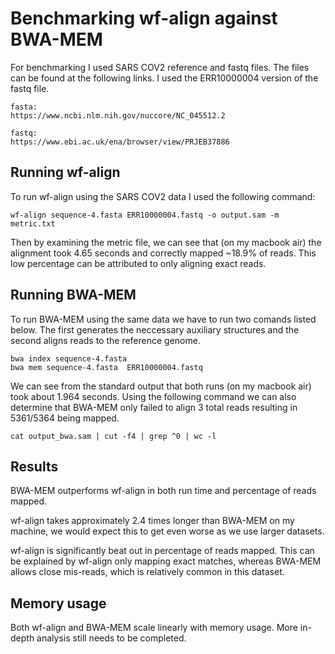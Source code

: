 # Benchmarking wf-align against BWA-MEM

For benchmarking I used SARS COV2 reference and fastq files. The files can be found at the following links. I used the ERR10000004 version of the fastq file.

```
fasta:
https://www.ncbi.nlm.nih.gov/nuccore/NC_045512.2

fastq:
https://www.ebi.ac.uk/ena/browser/view/PRJEB37886
```

## Running wf-align

To run wf-align using the SARS COV2 data I used the following command:

``
wf-align sequence-4.fasta ERR10000004.fastq -o output.sam -m metric.txt
``

Then by examining the metric file, we can see that (on my macbook air) the alignment took 4.65 seconds and correctly mapped ~18.9% of reads. This low percentage can be attributed to only aligning exact reads.

## Running BWA-MEM

To run BWA-MEM using the same data we have to run two comands listed below. The first generates the neccessary auxiliary structures and the second aligns reads to the reference genome.

```
bwa index sequence-4.fasta
bwa mem sequence-4.fasta  ERR10000004.fastq
```

We can see from the standard output that both runs (on my macbook air) took about 1.964 seconds. Using the following command we can also determine that BWA-MEM only failed to align 3 total reads resulting in 5361/5364 being mapped.

```
cat output_bwa.sam | cut -f4 | grep ^0 | wc -l
```

## Results

BWA-MEM outperforms wf-align in both run time and percentage of reads mapped.

wf-align takes approximately 2.4 times longer than BWA-MEM on my machine, we would expect this to get even worse as we use larger datasets. 

wf-align is significantly beat out in percentage of reads mapped. This can be explained by wf-align only mapping exact matches, whereas BWA-MEM allows close mis-reads, which is relatively common in this dataset.

## Memory usage

Both wf-align and BWA-MEM scale linearly with memory usage. More in-depth analysis still needs to be completed.
